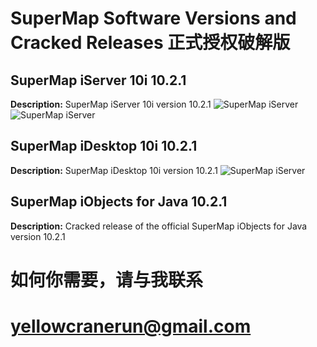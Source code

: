 # SuperMap Software Versions and Cracked Releases 正式授权破解版

## SuperMap iServer 10i 10.2.1
**Description:**  SuperMap iServer 10i version 10.2.1
![SuperMap iServer](https://private-user-images.githubusercontent.com/178868977/359351262-fab0afa1-b21b-4748-8451-588546a12f21.png?jwt=eyJhbGciOiJIUzI1NiIsInR5cCI6IkpXVCJ9.eyJpc3MiOiJnaXRodWIuY29tIiwiYXVkIjoicmF3LmdpdGh1YnVzZXJjb250ZW50LmNvbSIsImtleSI6ImtleTUiLCJleHAiOjE3MjQxMzMxNDksIm5iZiI6MTcyNDEzMjg0OSwicGF0aCI6Ii8xNzg4Njg5NzcvMzU5MzUxMjYyLWZhYjBhZmExLWIyMWItNDc0OC04NDUxLTU4ODU0NmExMmYyMS5wbmc_WC1BbXotQWxnb3JpdGhtPUFXUzQtSE1BQy1TSEEyNTYmWC1BbXotQ3JlZGVudGlhbD1BS0lBVkNPRFlMU0E1M1BRSzRaQSUyRjIwMjQwODIwJTJGdXMtZWFzdC0xJTJGczMlMkZhd3M0X3JlcXVlc3QmWC1BbXotRGF0ZT0yMDI0MDgyMFQwNTQ3MjlaJlgtQW16LUV4cGlyZXM9MzAwJlgtQW16LVNpZ25hdHVyZT05ZjM5ZDAxYWNmMGRjNzY5Njc1MDBjMGMxMDRjZWUwZGEwZGE2NmFiM2ExYTI0MTBiZGVlMzkxOGVmNjVmNzdlJlgtQW16LVNpZ25lZEhlYWRlcnM9aG9zdCZhY3Rvcl9pZD0wJmtleV9pZD0wJnJlcG9faWQ9MCJ9.q_zAbbTY2F_i0caa4gIajUSBGHDdRxBhRd2EOitp_Uk)
![SuperMap iServer](https://private-user-images.githubusercontent.com/178868977/359351280-fdf7e860-3f13-4014-9b2f-a35fb9000a49.png?jwt=eyJhbGciOiJIUzI1NiIsInR5cCI6IkpXVCJ9.eyJpc3MiOiJnaXRodWIuY29tIiwiYXVkIjoicmF3LmdpdGh1YnVzZXJjb250ZW50LmNvbSIsImtleSI6ImtleTUiLCJleHAiOjE3MjQxMzMzMjksIm5iZiI6MTcyNDEzMzAyOSwicGF0aCI6Ii8xNzg4Njg5NzcvMzU5MzUxMjgwLWZkZjdlODYwLTNmMTMtNDAxNC05YjJmLWEzNWZiOTAwMGE0OS5wbmc_WC1BbXotQWxnb3JpdGhtPUFXUzQtSE1BQy1TSEEyNTYmWC1BbXotQ3JlZGVudGlhbD1BS0lBVkNPRFlMU0E1M1BRSzRaQSUyRjIwMjQwODIwJTJGdXMtZWFzdC0xJTJGczMlMkZhd3M0X3JlcXVlc3QmWC1BbXotRGF0ZT0yMDI0MDgyMFQwNTUwMjlaJlgtQW16LUV4cGlyZXM9MzAwJlgtQW16LVNpZ25hdHVyZT03ZTYxOTYyMTE4OGYzMjQ4ZTAwZGU1ZTkxMzZiNDllMGZjMjhiNDcxZDY2YzdjZWIwZjM2OTJjNTRmODc3NzhjJlgtQW16LVNpZ25lZEhlYWRlcnM9aG9zdCZhY3Rvcl9pZD0wJmtleV9pZD0wJnJlcG9faWQ9MCJ9.3WHl2uc2JtmtFppJF9ecIqPeajWFdkO0PiQrAvEY6XI)

## SuperMap iDesktop 10i 10.2.1
**Description:** SuperMap iDesktop 10i version 10.2.1
![SuperMap iServer](https://private-user-images.githubusercontent.com/178868977/359351297-219819b0-2111-4388-a6a3-20539305acb3.png?jwt=eyJhbGciOiJIUzI1NiIsInR5cCI6IkpXVCJ9.eyJpc3MiOiJnaXRodWIuY29tIiwiYXVkIjoicmF3LmdpdGh1YnVzZXJjb250ZW50LmNvbSIsImtleSI6ImtleTUiLCJleHAiOjE3MjQxMzMzMjksIm5iZiI6MTcyNDEzMzAyOSwicGF0aCI6Ii8xNzg4Njg5NzcvMzU5MzUxMjk3LTIxOTgxOWIwLTIxMTEtNDM4OC1hNmEzLTIwNTM5MzA1YWNiMy5wbmc_WC1BbXotQWxnb3JpdGhtPUFXUzQtSE1BQy1TSEEyNTYmWC1BbXotQ3JlZGVudGlhbD1BS0lBVkNPRFlMU0E1M1BRSzRaQSUyRjIwMjQwODIwJTJGdXMtZWFzdC0xJTJGczMlMkZhd3M0X3JlcXVlc3QmWC1BbXotRGF0ZT0yMDI0MDgyMFQwNTUwMjlaJlgtQW16LUV4cGlyZXM9MzAwJlgtQW16LVNpZ25hdHVyZT1kMjM0N2E5NzE4MzA5MzMyZGMzMGZkZjRkMGJkMjU3MWZmYmVhNTg5NTc3MTI0NzFiY2I3Njc3NzE1YzA3YjYzJlgtQW16LVNpZ25lZEhlYWRlcnM9aG9zdCZhY3Rvcl9pZD0wJmtleV9pZD0wJnJlcG9faWQ9MCJ9.4sdX6VAWJinKzRCee_FwQ8KkaXehVKQeuvSSFkRHMG0)

## SuperMap iObjects for Java 10.2.1
**Description:** Cracked release of the official SuperMap iObjects for Java version 10.2.1
# 如何你需要，请与我联系
# yellowcranerun@gmail.com
